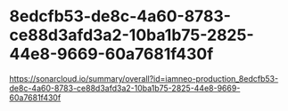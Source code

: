# 8edcfb53-de8c-4a60-8783-ce88d3afd3a2-10ba1b75-2825-44e8-9669-60a7681f430f
https://sonarcloud.io/summary/overall?id=iamneo-production_8edcfb53-de8c-4a60-8783-ce88d3afd3a2-10ba1b75-2825-44e8-9669-60a7681f430f
